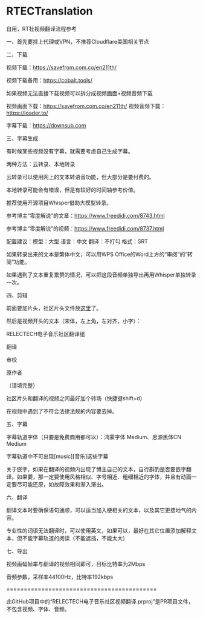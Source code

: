 # RTECTranslation
自用，RT社视频翻译流程参考

一、首先要挂上代理或VPN，不推荐Cloudflare美国相关节点

二、下载

视频下载：https://savefrom.com.co/en211th/

视频下载备用：https://cobalt.tools/

如果视频无法直接下载视频可以拆分成视频画面+视频音频下载

视频画面下载：https://savefrom.com.co/en211th/
视频音频下载：https://loader.to/

字幕下载：https://downsub.com

三、字幕生成

有时候某些视频没有字幕，就需要考虑自己生成字幕。

两种方法：云转录、本地转录

云转录可以使用网上的文本转语音功能，但大部分是要付费的。

本地转录可能会有错误，但是有较好的时间轴参考价值。

推荐使用开源项目Whisper借助大模型转录。

参考博主“零度解说”的文章：https://www.freedidi.com/8743.html

参考博主“零度解说”的视频：https://www.freedidi.com/8737.html

配置建议：模型：大型
        语言：中文
        翻译：不打勾
        格式：SRT
        
如果转录出来的文本是繁体中文，可以用WPS Office的Word上方的“审阅”的“转简”功能。

如果遇到了文本重复累赘的情况，可以把这段音频单独导出再用Whisper单独转录一次。

四、剪辑

前面要加片头，社区片头文件放[这里](https://github.com/letri1412/RTEDMIntros)了。

然后是视频开头的文本（宋体，左上角，左对齐，小字）：

RELECTECH电子音乐社区翻译组

翻译

审校

原作者

（请填完整）

社区片头和翻译的视频之间最好加个转场（快捷键shift+d）

在视频中遇到了不符合法律法规的内容要去掉。

五、字幕

字幕轨道字体（只要是免费商用都可以）：鸿蒙字体 Medium、思源黑体CN Medium

字幕轨道中不可出现[music][音乐]这些字幕

关于嵌字，如果在翻译的视频内出现了博主自己的文本，自行斟酌是否要嵌字翻译。如果要，那一定要使用风格相似、字号相近、粗细相近的字体，并且有动画一定要尽可能还原，如故障效果和渐入渐出。

六、翻译

翻译文本时要确保语句通顺，可以适当加入梗相关的文本，以及其它更接地气的内容。

专业性的词语无法翻译时，可以使用英文，如果可以，最好在其它位置添加解释文本，但不能字幕轨道的阅读（不能遮挡，不能太大）

七、导出

视频画幅帧率与翻译的视频相同即可，目标比特率为2Mbps

音频参数，采样率44100Hz，比特率192kbps



===========================================

此GitHub项目中的“RELECTECH电子音乐社区视频翻译.prproj”是PR项目文件，不包含视频、字体、音频。
